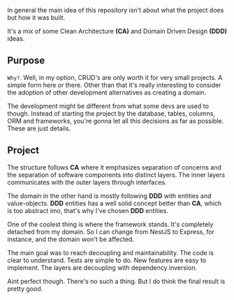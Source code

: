 In general the main idea of this repository isn't about what the project does but how it was built. 

It's a mix of some Clean Architecture **(CA)** and Domain Driven Design **(DDD)** ideas. 

## Purpose
`Why?`. Well, in my option, CRUD's are only worth it for very small projects. A simple form here or there. Other than that it's really interesting to consider the adoption of other development alternatives as creating a domain. 

The development might be different from what some devs are used to though. Instead of starting the project by the database, tables, columns, ORM and frameworks, you're gonna let all this decisions as far as possible. These are just details.

## Project
The structure follows **CA** where it emphasizes separation of concerns and the separation of software components into distinct layers. The inner layers communicates with the outer layers through interfaces.

The domain in the other hand is mostly following **DDD** with entities and value-objects. **DDD** entities has a well solid concept better than **CA**, which is too abstract imo, that's why I've chosen **DDD** entities. 

One of the coolest thing is where the framework stands. It's completely detached from my domain. So I can change from NestJS to Express, for instance, and the domain won't be affected. 

The main goal was to reach decoupling and maintainability. The code is clear to understand. Tests are simple to do. New features are easy to implement. The layers are decoupling with dependency inversion. 

Aint perfect though. There's no such a thing. But I do think the final result is pretty good.